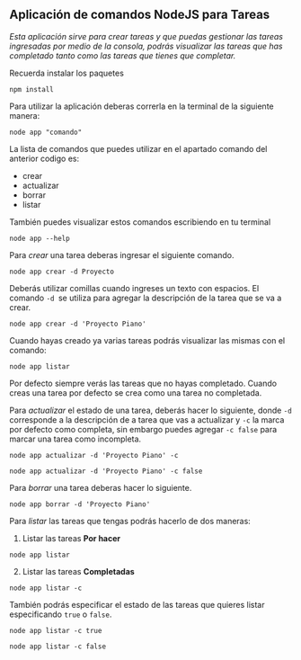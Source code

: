 ## Aplicación de comandos NodeJS para Tareas

 *Esta aplicación sirve para crear tareas y que puedas gestionar las tareas ingresadas por medio de la consola, podrás visualizar las tareas que has completado tanto como las tareas que tienes que completar.*

Recuerda instalar los paquetes

```
npm install
```

Para utilizar la aplicación deberas correrla en la terminal de la siguiente manera:
~~~
node app "comando"
~~~
La lista de comandos que puedes utilizar en el apartado comando del anterior codigo es:
- crear
- actualizar
- borrar
- listar

También puedes visualizar estos comandos escribiendo en tu terminal
~~~
node app --help
~~~

Para *crear* una tarea deberas ingresar el siguiente comando.
~~~
node app crear -d Proyecto
~~~
Deberás utilizar comillas cuando ingreses un texto con espacios. El comando `-d `se utiliza para agregar la descripción de la tarea que se va a crear.
~~~
node app crear -d 'Proyecto Piano'
~~~
Cuando hayas creado ya varias tareas podrás visualizar las mismas con el comando:
~~~
node app listar
~~~
Por defecto siempre verás las tareas que no hayas completado. Cuando creas una tarea por defecto se crea como una tarea no completada.

Para *actualizar* el estado de una tarea, deberás hacer lo siguiente, donde `-d` corresponde a la descripción de a tarea que vas a actualizar y `-c` la marca por defecto como completa, sin embargo puedes agregar `-c false` para marcar una tarea como incompleta.
~~~
node app actualizar -d 'Proyecto Piano' -c
~~~
~~~
node app actualizar -d 'Proyecto Piano' -c false
~~~
Para *borrar* una tarea deberas hacer lo siguiente.
~~~
node app borrar -d 'Proyecto Piano'
~~~
Para *listar* las tareas que tengas podrás hacerlo de dos maneras:
1. Listar las tareas **Por hacer**
~~~
node app listar
~~~
2. Listar las tareas **Completadas**
~~~
node app listar -c
~~~
También podrás especificar el estado de las tareas que quieres listar especificando `true` o `false`.
~~~
node app listar -c true
~~~
~~~
node app listar -c false
~~~